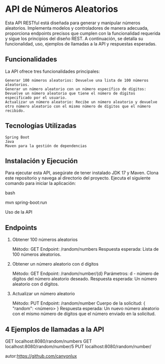 # API de Números Aleatorios

Esta API RESTful está diseñada para generar y manipular números aleatorios. Implementa modelos y controladores de manera adecuada, proporciona endpoints precisos que cumplen con la funcionalidad requerida y sigue los principios del diseño REST. A continuación, se detalla su funcionalidad, uso, ejemplos de llamadas a la API y respuestas esperadas.

## Funcionalidades

La API ofrece tres funcionalidades principales:

    Generar 100 números aleatorios: Devuelve una lista de 100 números aleatorios.
    Generar un número aleatorio con un número específico de dígitos: Devuelve un número aleatorio que tiene el número de dígitos especificado por el usuario.
    Actualizar un número aleatorio: Recibe un número aleatorio y devuelve otro número aleatorio con el mismo número de dígitos que el número recibido.

## Tecnologías Utilizadas

    Spring Boot
    Java
    Maven para la gestión de dependencias

## Instalación y Ejecución

Para ejecutar esta API, asegúrate de tener instalado JDK 17 y Maven. Clona este repositorio y navega al directorio del proyecto. Ejecuta el siguiente comando para iniciar la aplicación:

bash

mvn spring-boot:run

Uso de la API

## Endpoints

1. Obtener 100 números aleatorios

   Método: GET
   Endpoint: /random/numbers
   Respuesta esperada: Lista de 100 números aleatorios.

2. Obtener un número aleatorio con d dígitos

   Método: GET
   Endpoint: /random/number/{d}
   Parámetros: d - número de dígitos del número aleatorio deseado.
   Respuesta esperada: Un número aleatorio con d dígitos.

3. Actualizar un número aleatorio

   Método: PUT
   Endpoint: /random/number
   Cuerpo de la solicitud: { "random": <número> }
   Respuesta esperada: Un nuevo número aleatorio con el mismo número de dígitos que el número enviado en la solicitud.

## 4 Ejemplos de llamadas a la API

 GET localhost:8080/random/numbers
GET localhost:8080/random/number/5
PUT localhost:8080/random/number/

autor:https://github.com/canyonlux
